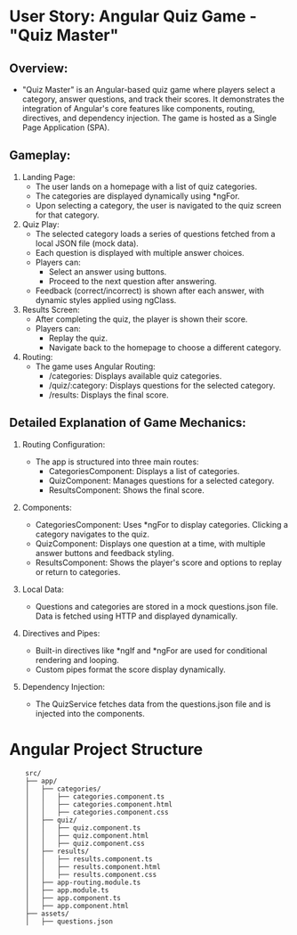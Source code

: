# User Story: Angular Quiz Game - "Quiz Master"

## Overview:

- "Quiz Master" is an Angular-based quiz game where players select a category, answer questions, and track their scores. It demonstrates the integration of Angular's core features like components, routing, directives, and dependency injection. The game is hosted as a Single Page Application (SPA).

## Gameplay:

1. Landing Page:
   - The user lands on a homepage with a list of quiz categories.
   - The categories are displayed dynamically using \*ngFor.
   - Upon selecting a category, the user is navigated to the quiz screen for that category.
2. Quiz Play:
   - The selected category loads a series of questions fetched from a local JSON file (mock data).
   - Each question is displayed with multiple answer choices.
   - Players can:
     - Select an answer using buttons.
     - Proceed to the next question after answering.
   - Feedback (correct/incorrect) is shown after each answer, with dynamic styles applied using ngClass.
3. Results Screen:
   - After completing the quiz, the player is shown their score.
   - Players can:
     - Replay the quiz.
     - Navigate back to the homepage to choose a different category.
4. Routing:
   - The game uses Angular Routing:
     - /categories: Displays available quiz categories.
     - /quiz/:category: Displays questions for the selected category.
     - /results: Displays the final score.

## Detailed Explanation of Game Mechanics:

1. Routing Configuration:

   - The app is structured into three main routes:
     - CategoriesComponent: Displays a list of categories.
     - QuizComponent: Manages questions for a selected category.
     - ResultsComponent: Shows the final score.

2. Components:

   - CategoriesComponent: Uses \*ngFor to display categories. Clicking a category navigates to the quiz.
   - QuizComponent: Displays one question at a time, with multiple answer buttons and feedback styling.
   - ResultsComponent: Shows the player's score and options to replay or return to categories.

3. Local Data:

   - Questions and categories are stored in a mock questions.json file. Data is fetched using HTTP and displayed dynamically.

4. Directives and Pipes:

   - Built-in directives like *ngIf and *ngFor are used for conditional rendering and looping.
   - Custom pipes format the score display dynamically.

5. Dependency Injection:
   - The QuizService fetches data from the questions.json file and is injected into the components.

# Angular Project Structure

```
    src/
    ├── app/
    │   ├── categories/
    │   │   ├── categories.component.ts
    │   │   ├── categories.component.html
    │   │   ├── categories.component.css
    │   ├── quiz/
    │   │   ├── quiz.component.ts
    │   │   ├── quiz.component.html
    │   │   ├── quiz.component.css
    │   ├── results/
    │   │   ├── results.component.ts
    │   │   ├── results.component.html
    │   │   ├── results.component.css
    │   ├── app-routing.module.ts
    │   ├── app.module.ts
    │   ├── app.component.ts
    │   ├── app.component.html
    ├── assets/
    │   ├── questions.json
```
